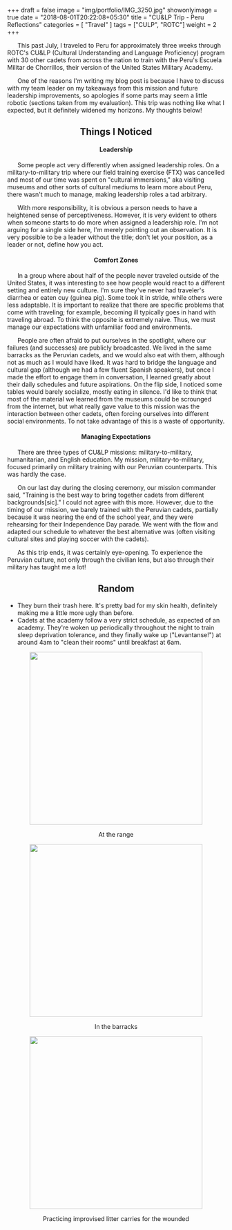 +++
draft = false
image = "img/portfolio/IMG_3250.jpg"
showonlyimage = true
date = "2018-08-01T20:22:08+05:30"
title = "CU&LP Trip - Peru Reflections"
categories = [ "Travel" ]
tags = ["CULP", "ROTC"]
weight = 2
+++

&nbsp;&nbsp;&nbsp;&nbsp;&nbsp;&nbsp;This past July, I traveled to Peru for approximately three weeks through ROTC's CU&LP (Cultural Understanding and Language Proficiency) program with 30 other cadets from across the nation to train with the Peru's Escuela Militar de Chorrillos, their version of the United States Military Academy. 

&nbsp;&nbsp;&nbsp;&nbsp;&nbsp;&nbsp;One of the reasons I'm writing my blog post is because I have to discuss with my team leader on my takeaways from this mission and future leadership improvements, so apologies if some parts may seem a little robotic (sections taken from my evaluation).  This trip was nothing like what I expected, but it definitely widened my horizons.  My thoughts below!


<h2 align = "center">Things I Noticed</h2 align = "center">

  <h4 align = "center">Leadership</h4 align = "center">

&nbsp;&nbsp;&nbsp;&nbsp;&nbsp;&nbsp;Some people act very differently when assigned leadership roles.  On a military-to-military trip where our field training exercise (FTX) was cancelled and most of our time was spent on "cultural immersions," aka visiting museums and other sorts of cultural mediums to learn more about Peru, there wasn't much to manage, making leadership roles a tad arbitrary.


&nbsp;&nbsp;&nbsp;&nbsp;&nbsp;&nbsp;With more responsibility, it is obvious a person needs to have a heightened sense of perceptiveness.  However, it is very evident to others when someone starts to do more when assigned a leadership role.  I'm not arguing for a single side here, I'm merely pointing out an observation.  It is very possible to be a leader without the title; don't let your position, as a leader or not, define how you act.  


<h4 align = "center">Comfort Zones</h4 align = "center">

&nbsp;&nbsp;&nbsp;&nbsp;&nbsp;&nbsp;In a group where about half of the people never traveled outside of the United States, it was interesting to see how people would react to a different setting and entirely new culture.  I'm sure they've never had traveler's diarrhea or eaten cuy (guinea pig).  Some took it in stride, while others were less adaptable.  It is important to realize that there are specific problems that come with traveling; for example, becoming ill typically goes in hand with traveling abroad.  To think the opposite is extremely naive.  Thus, we must manage our expectations with unfamiliar food and environments.  

&nbsp;&nbsp;&nbsp;&nbsp;&nbsp;&nbsp;People are often afraid to put ourselves in the spotlight, where our failures (and successes) are publicly broadcasted.  We lived in the same barracks as the Peruvian cadets, and we would also eat with them, although not as much as I would have liked.  It was hard to bridge the language and cultural gap (although we had a few fluent Spanish speakers), but once I made the effort to engage them in conversation, I learned greatly about their daily schedules and future aspirations.  On the flip side, I noticed some tables would barely socialize, mostly eating in silence.  I'd like to think that most of the material we learned from the museums could be scrounged from the internet, but what really gave value to this mission was the interaction between other cadets, often forcing ourselves into different social environments.  To not take advantage of this is a waste of opportunity.

<h4 align = "center">Managing Expectations</h4 align = "center">

&nbsp;&nbsp;&nbsp;&nbsp;&nbsp;&nbsp;There are three types of CU&LP missions: military-to-military, humanitarian, and English education.  My mission, military-to-military, focused primarily on military training with our Peruvian counterparts.  This was hardly the case.  


&nbsp;&nbsp;&nbsp;&nbsp;&nbsp;&nbsp;On our last day during the closing ceremony, our mission commander said, "Training is the best way to bring together cadets from different backgrounds[sic]."  I could not agree with this more.  However, due to the timing of our mission, we barely trained with the Peruvian cadets, partially because it was nearing the end of the school year, and they were rehearsing for their Independence Day parade.  We went with the flow and adapted our schedule to whatever the best alternative was (often visiting cultural sites and playing soccer with the cadets).

&nbsp;&nbsp;&nbsp;&nbsp;&nbsp;&nbsp;As this trip ends, it was certainly eye-opening.  To experience the Peruvian culture, not only through the civilian lens, but also through their military has taught me a lot! 


<h2 align = "center">Random</h2 align = "center">

<ul>
<li>They burn their trash here.  It's pretty bad for my skin health, definitely making me a little more ugly than before.  </li>
<li>Cadets at the academy follow a very strict schedule, as expected of an academy.  They're woken up periodically throughout the night to train sleep deprivation tolerance, and they finally wake up ("Levantanse!") at around 4am to "clean their rooms" until breakfast at 6am.  </li>
</ul>

<p align="center">
  <img src="/img/portfolio/1.jpg" width="400" height="400" /> </img>
  <p align="center">
  At the range 
  </p>
</p>

<p align="center">
  <img src="/img/portfolio/IMG_2829.jpg" width="400" height="400" /> </img>
  <p align="center">
  In the barracks 
  </p>
</p>

<p align="center">
  <img src="/img/portfolio/IMG_3587.jpg" width="400" height="400" /> </img>
  <p align="center">
  Practicing improvised litter carries for the wounded 
  </p>
</p>










